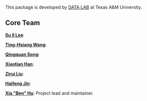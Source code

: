 This package is developed by [DATA LAB](http://faculty.cs.tamu.edu/xiahu/) at Texas A&M University.

## Core Team

[**Su Il Lee**](https://github.com/suil0109):

[**Ting-Hsiang Wang**](https://github.com/thwang1231):

[**Qingquan Song**](https://github.com/song3134):

[**Xiaotian Han**](https://github.com/ahxt):

[**Zirui Liu**](https://github.com/warai-otoko):

[**Haifeng Jin**](https://github.com/haifeng-jin):

[**Xia "Ben" Hu**](http://faculty.cs.tamu.edu/xiahu/):
Project lead and maintainer.

